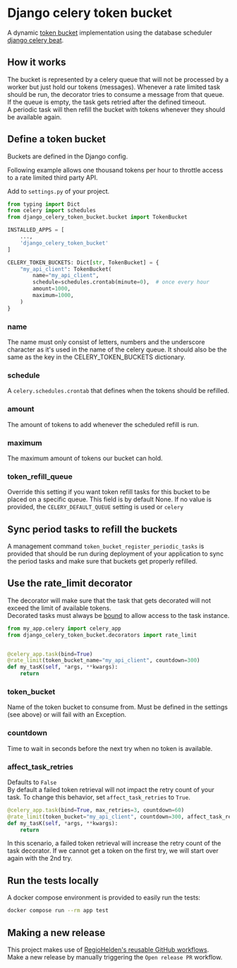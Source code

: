 # Django celery token bucket

A dynamic [token bucket](https://medium.com/analytics-vidhya/celery-throttling-setting-rate-limit-for-queues-5b5bf16c73ce) implementation using the database scheduler [django celery beat](https://github.com/celery/django-celery-beat).

## How it works

The bucket is represented by a celery queue that will not be processed by a worker but just hold our tokens (messages).
Whenever a rate limited task should be run, the decorator tries to consume a message from that queue. If the queue is empty, the task gets retried after the defined timeout.  
A periodic task will then refill the bucket with tokens whenever they should be available again.

## Define a token bucket

Buckets are defined in the Django config.

Following example allows one thousand tokens per hour to throttle access to a rate limited third party API.

Add to `settings.py` of your project.

```python
from typing import Dict
from celery import schedules
from django_celery_token_bucket.bucket import TokenBucket

INSTALLED_APPS = [
    ...,
    'django_celery_token_bucket'
]

CELERY_TOKEN_BUCKETS: Dict[str, TokenBucket] = {
    "my_api_client": TokenBucket(
        name="my_api_client",
        schedule=schedules.crontab(minute=0),  # once every hour
        amount=1000,
        maximum=1000,
    )
}
```

### name

The name must only consist of letters, numbers and the underscore character as it's used in the name of the celery
queue. It should also be the same as the key in the CELERY_TOKEN_BUCKETS dictionary.

### schedule

A `celery.schedules.crontab` that defines when the tokens should be refilled.

### amount

The amount of tokens to add whenever the scheduled refill is run.

### maximum

The maximum amount of tokens our bucket can hold.

### token_refill_queue

Override this setting if you want token refill tasks for this bucket to be placed on a specific queue.
This field is by default None. If no value is provided, the `CELERY_DEFAULT_QUEUE` setting is used or `celery`


## Sync period tasks to refill the buckets

A management command `token_bucket_register_periodic_tasks` is provided that should be run during deployment of your
application to sync the period tasks and make sure that buckets get properly refilled.

## Use the rate_limit decorator

The decorator will make sure that the task that gets decorated will not exceed the limit of available tokens.  
Decorated tasks must always be [bound](https://docs.celeryq.dev/en/latest/userguide/tasks.html#bound-tasks) to allow access to the task instance.

```python
from my_app.celery import celery_app
from django_celery_token_bucket.decorators import rate_limit


@celery_app.task(bind=True)
@rate_limit(token_bucket_name="my_api_client", countdown=300)
def my_tasK(self, *args, **kwargs):
    return
```

### token_bucket

Name of the token bucket to consume from. Must be defined in the settings (see above) or will fail with an Exception.

### countdown

Time to wait in seconds before the next try when no token is available.

### affect_task_retries

Defaults to `False`  
By default a failed token retrieval will not impact the retry count of your task. To change this behavior, set `affect_task_retries` to `True`.

```python
@celery_app.task(bind=True, max_retries=3, countdown=60)
@rate_limit(token_bucket="my_api_client", countdown=300, affect_task_retries=True)
def my_tasK(self, *args, **kwargs):
    return
```

In this scenario, a failed token retrieval will increase the retry count of the task decorator.
If we cannot get a token on the first try, we will start over again with the 2nd try.

## Run the tests locally

A docker compose environment is provided to easily run the tests:

```bash
docker compose run --rm app test
```

## Making a new release

This project makes use of [RegioHelden's reusable GitHub workflows](https://github.com/RegioHelden/github-reusable-workflows). \
Make a new release by manually triggering the `Open release PR` workflow.
